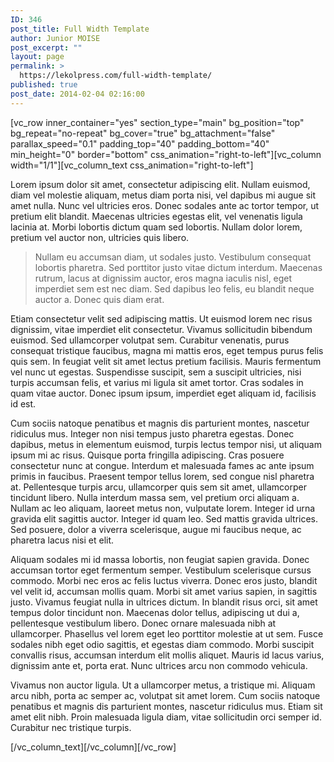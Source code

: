 ```yaml
---
ID: 346
post_title: Full Width Template
author: Junior MOISE
post_excerpt: ""
layout: page
permalink: >
  https://lekolpress.com/full-width-template/
published: true
post_date: 2014-02-04 02:16:00
---
```

[vc_row inner_container="yes" section_type="main" bg_position="top" bg_repeat="no-repeat" bg_cover="true" bg_attachment="false" parallax_speed="0.1" padding_top="40" padding_bottom="40" min_height="0" border="bottom" css_animation="right-to-left"][vc_column width="1/1"][vc_column_text css_animation="right-to-left"]
<div id="lipsum">

Lorem ipsum dolor sit amet, consectetur adipiscing elit. Nullam euismod, diam vel molestie aliquam, metus diam porta nisi, vel dapibus mi augue sit amet nulla. Nunc vel ultricies eros. Donec sodales ante ac tortor tempor, ut pretium elit blandit. Maecenas ultricies egestas elit, vel venenatis ligula lacinia at. Morbi lobortis dictum quam sed lobortis. Nullam dolor lorem, pretium vel auctor non, ultricies quis libero.
<blockquote>Nullam eu accumsan diam, ut sodales justo. Vestibulum consequat lobortis pharetra. Sed porttitor justo vitae dictum interdum. Maecenas rutrum, lacus at dignissim auctor, eros magna iaculis nisl, eget imperdiet sem est nec diam. Sed dapibus leo felis, eu blandit neque auctor a. Donec quis diam erat.</blockquote>
Etiam consectetur velit sed adipiscing mattis. Ut euismod lorem nec risus dignissim, vitae imperdiet elit consectetur. Vivamus sollicitudin bibendum euismod. Sed ullamcorper volutpat sem. Curabitur venenatis, purus consequat tristique faucibus, magna mi mattis eros, eget tempus purus felis quis sem. In feugiat velit sit amet lectus pretium facilisis. Mauris fermentum vel nunc ut egestas. Suspendisse suscipit, sem a suscipit ultricies, nisi turpis accumsan felis, et varius mi ligula sit amet tortor. Cras sodales in quam vitae auctor. Donec ipsum ipsum, imperdiet eget aliquam id, facilisis id est.

Cum sociis natoque penatibus et magnis dis parturient montes, nascetur ridiculus mus. Integer non nisi tempus justo pharetra egestas. Donec dapibus, metus in elementum euismod, turpis lectus tempor nisi, ut aliquam ipsum mi ac risus. Quisque porta fringilla adipiscing. Cras posuere consectetur nunc at congue. Interdum et malesuada fames ac ante ipsum primis in faucibus. Praesent tempor tellus lorem, sed congue nisl pharetra at. Pellentesque turpis arcu, ullamcorper quis sem sit amet, ullamcorper tincidunt libero. Nulla interdum massa sem, vel pretium orci aliquam a. Nullam ac leo aliquam, laoreet metus non, vulputate lorem. Integer id urna gravida elit sagittis auctor. Integer id quam leo. Sed mattis gravida ultrices. Sed posuere, dolor a viverra scelerisque, augue mi faucibus neque, ac pharetra lacus nisi et elit.

Aliquam sodales mi id massa lobortis, non feugiat sapien gravida. Donec accumsan tortor eget fermentum semper. Vestibulum scelerisque cursus commodo. Morbi nec eros ac felis luctus viverra. Donec eros justo, blandit vel velit id, accumsan mollis quam. Morbi sit amet varius sapien, in sagittis justo. Vivamus feugiat nulla in ultrices dictum. In blandit risus orci, sit amet tempus dolor tincidunt non. Maecenas dolor tellus, adipiscing ut dui a, pellentesque vestibulum libero. Donec ornare malesuada nibh at ullamcorper. Phasellus vel lorem eget leo porttitor molestie at ut sem. Fusce sodales nibh eget odio sagittis, et egestas diam commodo. Morbi suscipit convallis risus, accumsan interdum elit mollis aliquet. Mauris id lacus varius, dignissim ante et, porta erat. Nunc ultrices arcu non commodo vehicula.

Vivamus non auctor ligula. Ut a ullamcorper metus, a tristique mi. Aliquam arcu nibh, porta ac semper ac, volutpat sit amet lorem. Cum sociis natoque penatibus et magnis dis parturient montes, nascetur ridiculus mus. Etiam sit amet elit nibh. Proin malesuada ligula diam, vitae sollicitudin orci semper id. Curabitur nec tristique turpis.

</div>
[/vc_column_text][/vc_column][/vc_row]
